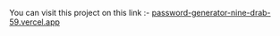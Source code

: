 You can visit this project on this link :- [password-generator-nine-drab-59.vercel.app](https://password-generator-nine-drab-59.vercel.app/)
